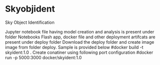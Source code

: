# Skyobjident
Sky Object Identification

Jupyter notebook  file having model creation and analysis is present under folder Notebooks
Flash app, docker file and other deployment artifcats are present under deploy folder
Download the deploy folder and create image image from folder deploy. Sample is provided below
#docker build -t skyident:1.0 . 
Create conatiner using following port configuration
#docker run -p 5000:3000 docker/skyident:1.0
